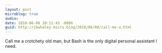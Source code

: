 ```yaml
---
layout: post
microblog: true
audio: 
date: 2018-06-08 10:11:43 -0800
guid: http://jbwhaley.micro.blog/2018/06/08/call-me-a.html
---
```

Call me a crotchety old man, but Bash is the only digital personal assistant I need.

